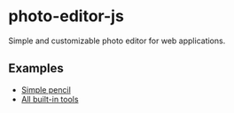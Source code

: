 # photo-editor-js
Simple and customizable photo editor for web applications.

## Examples

- [Simple pencil](https://codesandbox.io/s/zrm68oko34)
- [All built-in tools](https://codesandbox.io/s/x768q8r68o)
